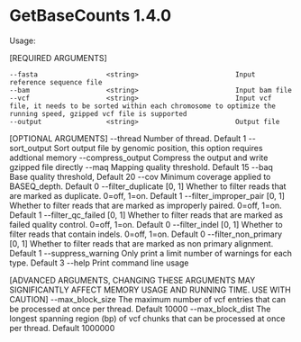 # GetBaseCounts 1.4.0

Usage:

[REQUIRED ARGUMENTS]

	--fasta                 <string>                        Input reference sequence file
	--bam                   <string>                        Input bam file
	--vcf                   <string>                        Input vcf file, it needs to be sorted within each chromosome to optimize the running speed, gzipped vcf file is supported
	--output                <string>                        Output file

[OPTIONAL ARGUMENTS]
	--thread                <int>                           Number of thread. Default 1
	--sort_output                                           Sort output file by genomic position, this option requires addtional memory
	--compress_output                                       Compress the output and write gzipped file directly
	--maq                   <int>                           Mapping quality threshold. Default 15
	--baq                   <int>                           Base quality threshold, Default 20
	--cov                   <int>                           Minimum coverage applied to BASEQ_depth. Default 0
	--filter_duplicate      [0, 1]                          Whether to filter reads that are marked as duplicate. 0=off, 1=on. Default 1
	--filter_improper_pair  [0, 1]                          Whether to filter reads that are marked as improperly paired. 0=off, 1=on. Default 1
	--filter_qc_failed      [0, 1]                          Whether to filter reads that are marked as failed quality control. 0=off, 1=on. Default 0
	--filter_indel          [0, 1]                          Whether to filter reads that contain indels. 0=off, 1=on. Default 0
	--filter_non_primary    [0, 1]                          Whether to filter reads that are marked as non primary alignment. Default 1
	--suppress_warning      <int>                           Only print a limit number of warnings for each type. Default 3
	--help                                                  Print command line usage

[ADVANCED ARGUMENTS, CHANGING THESE ARGUMENTS MAY SIGNIFICANTLY AFFECT MEMORY USAGE AND RUNNING TIME. USE WITH CAUTION]
	--max_block_size        <int>                           The maximum number of vcf entries that can be processed at once per thread. Default 10000
	--max_block_dist        <int>                           The longest spanning region (bp) of vcf chunks that can be processed at once per thread. Default 1000000
